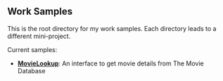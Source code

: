 Work Samples
------------

This is the root directory for my work samples. Each directory leads to a different mini-project.

Current samples:

* **[MovieLookup](https://github.com/brianjchristianson/WorkSamples/tree/master/MovieLookup)**: An interface to get movie details from The Movie Database
